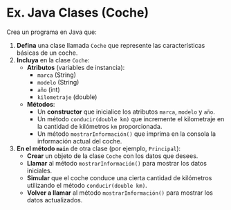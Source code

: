 # Ex. Java Clases (Coche)

Crea un programa en Java que:

1. **Defina** una clase llamada `Coche` que represente las características básicas de un coche.
2. **Incluya** en la clase `Coche`:
    - **Atributos** (variables de instancia):
        - `marca` (String)
        - `modelo` (String)
        - `año` (int)
        - `kilometraje` (double)
    - **Métodos**:
        - Un **constructor** que inicialice los atributos `marca`, `modelo` y `año`.
        - Un método `conducir(double km)` que incremente el kilometraje en la cantidad de kilómetros `km` proporcionada.
        - Un método `mostrarInformación()` que imprima en la consola la información actual del coche.
3. **En el método `main`** de otra clase (por ejemplo, `Principal`):
    - **Crear** un objeto de la clase `Coche` con los datos que desees.
    - **Llamar** al método `mostrarInformación()` para mostrar los datos iniciales.
    - **Simular** que el coche conduce una cierta cantidad de kilómetros utilizando el método `conducir(double km)`.
    - **Volver a llamar** al método `mostrarInformación()` para mostrar los datos actualizados.
